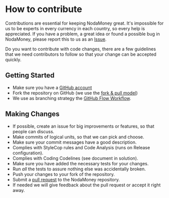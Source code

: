 # How to contribute
Contributions are essential for keeping NodaMoney great. It's impossible for us to be experts in every currency in each country,
so every help is appreciated. If you have a problem, a great idea or found a possible bug in NodaMoney, please report this to us
as an [Issue](https://github.com/remyvd/NodaMoney/issues).

Do you want to contribute with code changes, there are a few guidelines that we need contributors to follow so that your change
can be accepted quickly.

## Getting Started
* Make sure you have a [GitHub account](https://github.com/signup/free)
* Fork the repository on GitHub (we use the [fork & pull model](https://help.github.com/articles/using-pull-requests))
* We use as branching strategy the [GitHub Flow Workflow](https://guides.github.com/introduction/flow/).

## Making Changes
* If possible, create an issue for big improvements or features, so that people can discuss.
* Make commits of logical units, so that we can pick and choose.
* Make sure your commit messages have a good description.
* Complies with StyleCop rules and Code Analysis (runs on Release configuration).
* Complies with Coding Codelines (see document in solution).
* Make sure you have added the necessary tests for your changes.
* Run _all_ the tests to assure nothing else was accidentally broken.
* Push your changes to your fork of the repository.
* Submit a [pull request](https://help.github.com/articles/creating-a-pull-request/) to the NodaMoney repository.
* If needed we will give feedback about the pull request or accept it right away.
